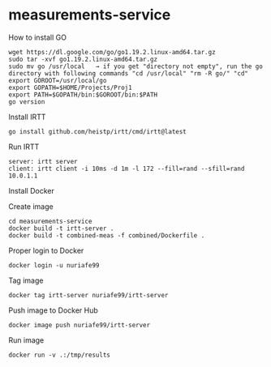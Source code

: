 # measurements-service

How to install GO
```
wget https://dl.google.com/go/go1.19.2.linux-amd64.tar.gz
sudo tar -xvf go1.19.2.linux-amd64.tar.gz
sudo mv go /usr/local   → if you get "directory not empty", run the go directory with following commands "cd /usr/local" "rm -R go/" "cd" 
export GOROOT=/usr/local/go
export GOPATH=$HOME/Projects/Proj1
export PATH=$GOPATH/bin:$GOROOT/bin:$PATH
go version
```

Install IRTT
```
go install github.com/heistp/irtt/cmd/irtt@latest
```
Run IRTT
```
server: irtt server
client: irtt client -i 10ms -d 1m -l 172 --fill=rand --sfill=rand 10.0.1.1
```

Install Docker

Create image
```
cd measurements-service
docker build -t irtt-server .
docker build -t combined-meas -f combined/Dockerfile .
```

Proper login to Docker
```
docker login -u nuriafe99
```
Tag image
```
docker tag irtt-server nuriafe99/irtt-server
```
Push image to Docker Hub
```
docker image push nuriafe99/irtt-server
```
Run image 
```
docker run -v .:/tmp/results
```




